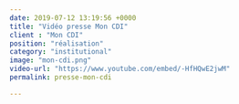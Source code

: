 ```yaml
---
date: 2019-07-12 13:19:56 +0000
title: "Vidéo presse Mon CDI"
client : "Mon CDI"
position: "réalisation"
category: "institutional"
image: "mon-cdi.png"
video-url: "https://www.youtube.com/embed/-HfHQwE2jwM"
permalink: presse-mon-cdi

---
```

